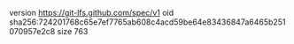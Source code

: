 version https://git-lfs.github.com/spec/v1
oid sha256:724201768c65e7ef7765ab608c4acd59be64e83436847a6465b251070957e2c8
size 763
